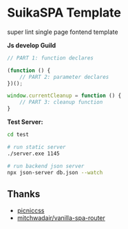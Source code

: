 # SuikaSPA Template
super lint single page fontend template

**Js develop Guild**

```js
// PART 1: function declares

(function () {
    // PART 2: parameter declares
})();

window.currentCleanup = function () {
    // PART 3: cleanup function
}
```

**Test Server:**

```bash
cd test

# run static server 
./server.exe 1145

# run backend json server
npx json-server db.json --watch
```

## Thanks

+ [picniccss](https://picnicss.com/)
+ [mitchwadair/vanilla-spa-router](https://github.com/mitchwadair/vanilla-spa-router)